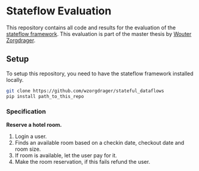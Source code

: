 # Stateflow Evaluation
This repository contains all code and results for the evaluation of the [stateflow framework](https://github.com/wzorgdrager/stateful_dataflows).
This evaluation is part of the master thesis by [Wouter Zorgdrager](https://github.com/wzorgdrager).

## Setup
To setup this repository, you need to have the stateflow framework installed locally. 
```bash
git clone https://github.com/wzorgdrager/stateful_dataflows
pip install path_to_this_repo
```

### Specification
**Reserve a hotel room.**
1. Login a user.
2. Finds an available room based on a checkin date, checkout date and room size.
3. If room is available, let the user pay for it.
4. Make the room reservation, if this fails refund the user.